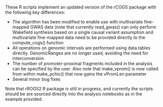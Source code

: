 These R scripts implement an updated version of the rCOGS package with the following key differences:
* The algorithm has been modified to enable use with multivariate fine-mapped GWAS data (note that currently read_gwas() can only perform Wakefield synthesis based on a single causal variant assumption and multivariate fine-mapped data need to be provided directly to the compute_cogs() function
* All operations on genomic intervals are performed using data.tables directly. GenomicRanges are no longer used, avoiding the need for interconversion
* The number of promoter-proximal fragments included in the analysis can be specified by the user. Also note that make_vprom() is now called from within make_pchic() that now gains the vPromLen parameter
* Several minor bug fixes

Note that rROGS2 R package is still in progress, and currently the scripts should be are sourced directly into the analysis notebooks as in the example provided.
